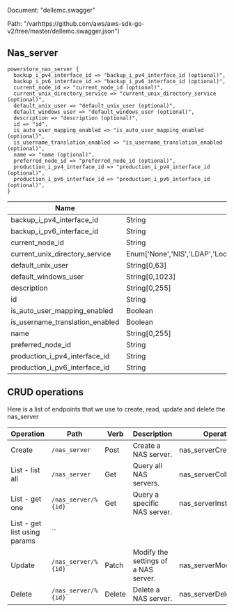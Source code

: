 Document: "dellemc.swagger"


Path: "/varhttps://github.com/aws/aws-sdk-go-v2/tree/master/dellemc.swagger.json")

## Nas_server



```puppet
powerstore_nas_server {
  backup_i_pv4_interface_id => "backup_i_pv4_interface_id (optional)",
  backup_i_pv6_interface_id => "backup_i_pv6_interface_id (optional)",
  current_node_id => "current_node_id (optional)",
  current_unix_directory_service => "current_unix_directory_service (optional)",
  default_unix_user => "default_unix_user (optional)",
  default_windows_user => "default_windows_user (optional)",
  description => "description (optional)",
  id => "id",
  is_auto_user_mapping_enabled => "is_auto_user_mapping_enabled (optional)",
  is_username_translation_enabled => "is_username_translation_enabled (optional)",
  name => "name (optional)",
  preferred_node_id => "preferred_node_id (optional)",
  production_i_pv4_interface_id => "production_i_pv4_interface_id (optional)",
  production_i_pv6_interface_id => "production_i_pv6_interface_id (optional)",
}
```

| Name        | Type           | Required       |
| ------------- | ------------- | ------------- |
|backup_i_pv4_interface_id | String | false |
|backup_i_pv6_interface_id | String | false |
|current_node_id | String | false |
|current_unix_directory_service | Enum['None','NIS','LDAP','Local_Files','Local_Then_NIS','Local_Then_LDAP'] | false |
|default_unix_user | String[0,63] | false |
|default_windows_user | String[0,1023] | false |
|description | String[0,255] | false |
|id | String | true |
|is_auto_user_mapping_enabled | Boolean | false |
|is_username_translation_enabled | Boolean | false |
|name | String[0,255] | false |
|preferred_node_id | String | false |
|production_i_pv4_interface_id | String | false |
|production_i_pv6_interface_id | String | false |



## CRUD operations

Here is a list of endpoints that we use to create, read, update and delete the nas_server

| Operation | Path | Verb | Description | OperationID |
| ------------- | ------------- | ------------- | ------------- | ------------- |
|Create|`/nas_server`|Post|Create a NAS server.|nas_serverCreate|
|List - list all|`/nas_server`|Get|Query all NAS servers.|nas_serverCollectionQuery|
|List - get one|`/nas_server/%{id}`|Get|Query a specific NAS server.|nas_serverInstanceQuery|
|List - get list using params|``||||
|Update|`/nas_server/%{id}`|Patch|Modify the settings of a NAS server.|nas_serverModify|
|Delete|`/nas_server/%{id}`|Delete|Delete a NAS server.|nas_serverDelete|
